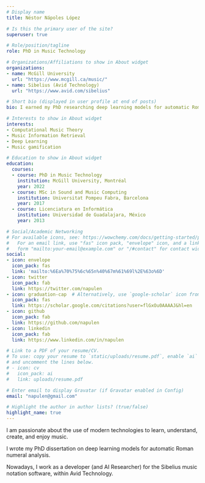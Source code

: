 ```yaml
---
# Display name
title: Néstor Nápoles López

# Is this the primary user of the site?
superuser: true

# Role/position/tagline
role: PhD in Music Technology

# Organizations/Affiliations to show in About widget
organizations:
- name: McGill University
  url: "https://www.mcgill.ca/music/"
- name: Sibelius (Avid Technology)
  url: "https://www.avid.com/sibelius"

# Short bio (displayed in user profile at end of posts)
bio: I earned my PhD researching deep learning models for automatic Roman numeral analysis. Nowadays, I am one of the developers of the Sibelius music notation software. 

# Interests to show in About widget
interests:
- Computational Music Theory
- Music Information Retrieval
- Deep Learning
- Music gamification

# Education to show in About widget
education:
  courses:
  - course: PhD in Music Technology
    institution: McGill University, Montréal
    year: 2022
  - course: MSc in Sound and Music Computing
    institution: Universitat Pompeu Fabra, Barcelona
    year: 2017
  - course: Licenciatura en Informática
    institution: Universidad de Guadalajara, México
    year: 2013

# Social/Academic Networking
# For available icons, see: https://wowchemy.com/docs/getting-started/page-builder/#icons
#   For an email link, use "fas" icon pack, "envelope" icon, and a link in the
#   form "mailto:your-email@example.com" or "/#contact" for contact widget.
social:
- icon: envelope
  icon_pack: fas
  link: 'mailto:%6Ea%70%75%6c%65n%40%67m%61%69l%2E%63o%6D'
- icon: twitter
  icon_pack: fab
  link: https://twitter.com/napulen
- icon: graduation-cap  # Alternatively, use `google-scholar` icon from `ai` icon pack
  icon_pack: fas
  link: https://scholar.google.com/citations?user=flGxOu0AAAAJ&hl=en
- icon: github
  icon_pack: fab
  link: https://github.com/napulen
- icon: linkedin
  icon_pack: fab
  link: https://www.linkedin.com/in/napulen

# Link to a PDF of your resume/CV.
# To use: copy your resume to `static/uploads/resume.pdf`, enable `ai` icons in `params.toml`,
# and uncomment the lines below.
# - icon: cv
#   icon_pack: ai
#   link: uploads/resume.pdf

# Enter email to display Gravatar (if Gravatar enabled in Config)
email: "napulen@gmail.com"

# Highlight the author in author lists? (true/false)
highlight_name: true
---
```


I am passionate about the use of modern technologies to
learn, understand, create, and enjoy music.

I wrote my PhD dissertation on deep learning models for
automatic Roman numeral analysis. 

Nowadays, I work as a developer (and AI Researcher) for the
Sibelius music notation software, within Avid Technology. 

<!-- {{< icon name="download" pack="fas" >}} Download my {{< staticref "uploads/demo_resume.pdf" "newtab" >}}resumé{{< /staticref >}}. -->
